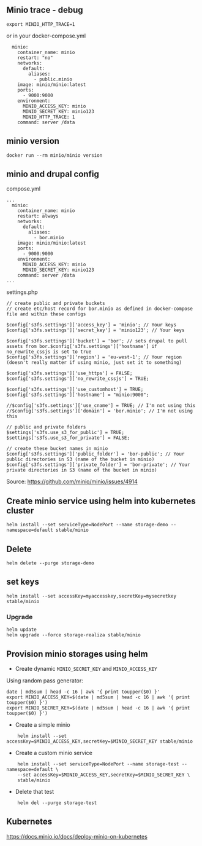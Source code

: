 ## Minio trace - debug 
``` 
export MINIO_HTTP_TRACE=1
```
or in your docker-compose.yml

```
  minio:
    container_name: minio
    restart: "no"
    networks:
      default:
        aliases:
          - public.minio
    image: minio/minio:latest
    ports:
      - 9000:9000
    environment:
      MINIO_ACCESS_KEY: minio
      MINIO_SECRET_KEY: minio123
      MINIO_HTTP_TRACE: 1
    command: server /data
``` 

## minio version

```
docker run --rm minio/minio version
```
## minio and drupal config

compose.yml
```
...
  minio:
    container_name: minio
    restart: always
    networks:
      default:
        aliases:
          - bor.minio
    image: minio/minio:latest
    ports:
      - 9000:9000
    environment:
      MINIO_ACCESS_KEY: minio
      MINIO_SECRET_KEY: minio123
    command: server /data
...
```

settings.php

```
// create public and private buckets
// create etc/host record for bor.minio as defined in docker-compose file and within these configs

$config['s3fs.settings']['access_key'] = 'minio'; // Your keys
$config['s3fs.settings']['secret_key'] = 'minio123'; // Your keys

$config['s3fs.settings']['bucket'] = 'bor'; // sets drupal to pull assets from bor.$config['s3fs.settings']['hostname'] if no_rewrite_cssjs is set to true
$config['s3fs.settings']['region'] = 'eu-west-1'; // Your region (doesn't really matter if using minio, just set it to something)

$config['s3fs.settings']['use_https'] = FALSE;
$config['s3fs.settings']['no_rewrite_cssjs'] = TRUE;

$config['s3fs.settings']['use_customhost'] = TRUE;
$config['s3fs.settings']['hostname'] = "minio:9000";

//$config['s3fs.settings']['use_cname'] = TRUE; // I'm not using this
//$config['s3fs.settings']['domain'] = 'bor.minio'; // I'm not using this

// public and private folders
$settings['s3fs.use_s3_for_public'] = TRUE;
$settings['s3fs.use_s3_for_private'] = FALSE;

// create these bucket names in minio
$config['s3fs.settings']['public_folder'] = 'bor-public'; // Your public directories in S3 (name of the bucket in minio)
$config['s3fs.settings']['private_folder'] = 'bor-private'; // Your private directories in S3 (name of the bucket in minio)

``` 

Source: https://github.com/minio/minio/issues/4914


## Create minio service using helm into kubernetes cluster

```
helm install --set serviceType=NodePort --name storage-demo --namespace=default stable/minio
```

## Delete 

```
helm delete --purge storage-demo
``` 

## set keys
```
helm install --set accessKey=myaccesskey,secretKey=mysecretkey stable/minio
``` 

### Upgrade

```
helm update
helm upgrade --force storage-realiza stable/minio 
``` 

## Provision minio storages using helm

* Create dynamic `MINIO_SECRET_KEY` and `MINIO_ACCESS_KEY`

Using random pass generator: 
```
date | md5sum | head -c 16 | awk '{ print toupper($0) }'
export MINIO_ACCESS_KEY=$(date | md5sum | head -c 16 | awk '{ print toupper($0) }')
export MINIO_SECRET_KEY=$(date | md5sum | head -c 16 | awk '{ print toupper($0) }')
```
 
* Create a simple minio

```
	helm install --set accessKey=$MINIO_ACCESS_KEY,secretKey=$MINIO_SECRET_KEY stable/minio
```

* Create a custom minio service

```
	helm install --set serviceType=NodePort --name storage-test --namespace=default \
	--set accessKey=$MINIO_ACCESS_KEY,secretKey=$MINIO_SECRET_KEY \
	stable/minio
```

* Delete that test

```
	helm del --purge storage-test
```

## Kubernetes
https://docs.minio.io/docs/deploy-minio-on-kubernetes
